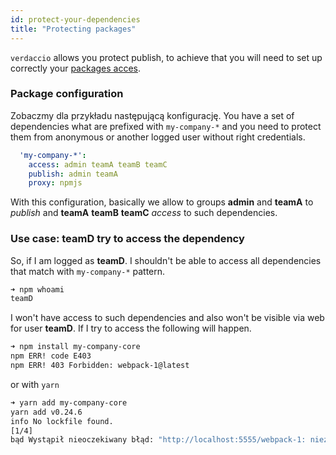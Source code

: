 ```yaml
---
id: protect-your-dependencies
title: "Protecting packages"
---
```

`verdaccio` allows you protect publish, to achieve that you will need to set up correctly your [packages acces](packages).

### Package configuration

Zobaczmy dla przykładu następującą konfigurację. You have a set of dependencies what are prefixed with `my-company-*` and you need to protect them from anonymous or another logged user without right credentials.

```yaml
  'my-company-*':
    access: admin teamA teamB teamC
    publish: admin teamA
    proxy: npmjs
```

With this configuration, basically we allow to groups **admin** and **teamA** to *publish* and **teamA** **teamB** **teamC** *access* to such dependencies.

### Use case: teamD try to access the dependency

So, if I am logged as **teamD**. I shouldn't be able to access all dependencies that match with `my-company-*` pattern.

```bash
➜ npm whoami
teamD
```

I won't have access to such dependencies and also won't be visible via web for user **teamD**. If I try to access the following will happen.

```bash
➜ npm install my-company-core
npm ERR! code E403
npm ERR! 403 Forbidden: webpack-1@latest
```

or with `yarn`

```bash
➜ yarn add my-company-core
yarn add v0.24.6
info No lockfile found.
[1/4] 
bąd Wystąpił nieoczekiwany błąd: "http://localhost:5555/webpack-1: niezarejestrowani użytkownicy nie mają dostępu do pakietu my-company-core".
```